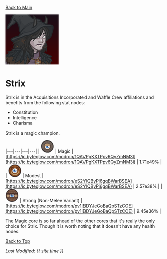 [Back to Main](index.md)

![Strix Portrait](images/portraits/strix.png)

# Strix

Strix is in the Acquisitions Incorporated and Waffle Crew affiliations and benefits from the following stat nodes:

* Constitution
* Intelligence
* Charisma

Strix is a magic champion.

|---|---|---|---|
| ![Magic Core](images/core_4_magic.png) | Magic | [https://ic.byteglow.com/modron/1QAVPgKXTPpv6QyZmNM3l](https://ic.byteglow.com/modron/1QAVPgKXTPpv6QyZmNM3l) | 1.71e49% |
| ![Modest Core](images/core_1_modest.png) | Modest | [https://ic.byteglow.com/modron/eS2YlQByPi6gqBWarBSEA](https://ic.byteglow.com/modron/eS2YlQByPi6gqBWarBSEA) | 2.57e38% |
| ![Strong Core](images/core_2_strong.png) | Strong (Non-Melee Variant) | [https://ic.byteglow.com/modron/pv1IBDYJeGoBaQpSTzCOE](https://ic.byteglow.com/modron/pv1IBDYJeGoBaQpSTzCOE) | 9.45e36% |

The Magic core is so far ahead of the other cores that it's really the only choice for Strix. Though it is worth noting that it doesn't have any health nodes.

[Back to Top](#top)

*Last Modified: {{ site.time }}*